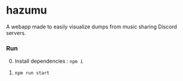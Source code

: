 # hazumu

A webapp made to easily visualize dumps from music sharing Discord servers.

### Run

0. Install dependencies : `npm i`

1. `npm run start`